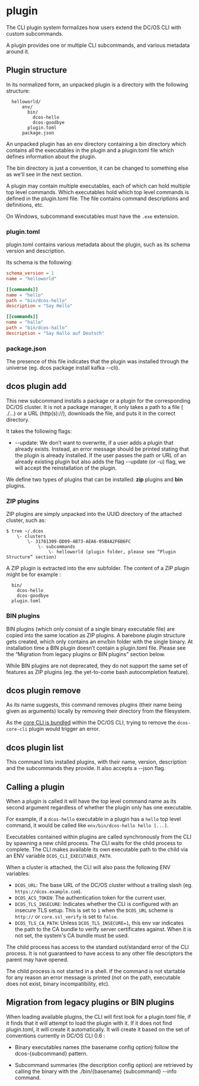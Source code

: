 # plugin

The CLI plugin system formalizes how users extend the DC/OS CLI with custom subcommands.

A plugin provides one or multiple CLI subcommands, and various metadata around it.

## Plugin structure

In its normalized form, an unpacked plugin is a directory with the following structure:

```
  helloworld/
      env/
        bin/
          dcos-hello
          dcos-goodbye
        plugin.toml
      package.json
```

An unpacked plugin has an env directory containing a bin directory which contains all the executables in
the plugin and a plugin.toml file which defines information about the plugin.

The bin directory is just a convention, it can be changed to something else as we'll see in the next section.

A plugin may contain multiple executables, each of which can hold multiple top level commands. Which
executables hold which top level commands is defined in the plugin.toml file. The file contains command
descriptions and definitions, etc.

On Windows, subcommand executables must have the `.exe` extension.

### plugin.toml

plugin.toml contains various metadata about the plugin, such as its schema version and description.

Its schema is the following:

``` toml
schema_version = 1
name = "helloworld"

[[commands]]
name = "hello"
path = "bin/dcos-hello"
description = "Say Hello"

[[commands]]
name = "hallo"
path = "bin/dcos-hallo"
description = "Say Hallo auf Deutsch"
```

### package.json

The presence of this file indicates that the plugin was installed through the universe (eg. dcos package install kafka --cli).

## dcos plugin add

This new subcommand installs a package or a plugin for the corresponding DC/OS cluster. It is not a package manager, it only takes a path to a file ( ./…) or a URL (http(s)://), downloads the file, and puts it in the correct directory.

It takes the following flags:

- --update: We don’t want to overwrite, if a user adds a plugin that already exists. Instead, an error message should be printed stating that the plugin is already installed. If the user passes the path or URL of an already existing plugin but also adds the flag --update (or -u) flag, we will accept the reinstallation of the plugin.

We define two types of plugins that can be installed: **zip** plugins and **bin** plugins.

### ZIP plugins

ZIP plugins are simply unpacked into the UUID directory of the attached cluster, such as:

```
$ tree ~/.dcos
    \- clusters
        \- 31781309-DD09-4B73-AEA6-05B4A2F6B6FC
            \- subcommands
                \- helloworld (plugin folder, please see “Plugin Structure” section)
```

A ZIP plugin is extracted into the env subfolder. The content of a ZIP plugin might be for example :

```
  bin/
    dcos-hello
    dcos-goodbye
  plugin.toml
```

### BIN plugins

BIN plugins (which only consist of a single binary executable file) are copied into the same location as ZIP plugins. A barebone plugin structure gets created, which only contains an env/bin folder with the single binary. At installation time a BIN plugin doesn’t contain a plugin.toml file. Please see the “Migration from legacy plugins or BIN plugins” section below.

While BIN plugins are not deprecated, they do not support the same set of features as ZIP plugins (eg. the yet-to-come bash autocompletion feature).

## dcos plugin remove

As its name suggests, this command removes plugins (their name being given as arguments) locally by removing their directory from the filesystem.

As the [core CLI is bundled](corecli.md) within the DC/OS CLI, trying to remove the `dcos-core-cli` plugin would trigger an error.

## dcos plugin list

This command lists installed plugins, with their name, version, description and the subcommands they provide. It also accepts a --json flag.

## Calling a plugin

When a plugin is called it will have the top level command name as its second argument regardless of whether the plugin only has one executable.

For example, if a `dcos-hello` executable in a plugin has a `hello` top level command, it would be called like `env/bin/dcos-hello hello [...]`.

Executables contained within plugins are called synchronously from the CLI by spawning a new child process. The CLI waits for the child process to complete. The CLI makes available its own executable path to the child via an ENV variable `DCOS_CLI_EXECUTABLE_PATH`.

When a cluster is attached, the CLI will also pass the following ENV variables:

- `DCOS_URL`: The base URL of the DC/OS cluster without a trailing slash (eg. `https://dcos.example.com`).
- `DCOS_ACS_TOKEN`: The authentication token for the current user.
- `DCOS_TLS_INSECURE`: Indicates whether the CLI is configured with an insecure TLS setup. This is set to
                       `1` when the `DCOS_URL` scheme is `http://` or `core.ssl_verify` is set to `false`.
- `DCOS_TLS_CA_PATH`: Unless `DCOS_TLS_INSECURE=1`, this env var indicates the path to the CA bundle to
                      verify server certificates against. When it is not set, the system's CA bundle
                      must be used.

The child process has access to the standard out/standard error of the CLI process. It is not guaranteed to have access to any other file descriptors the parent may have opened.

The child process is not started in a shell. If the command is not startable for any reason an error message is printed (not on the path, executable does not exist, binary incompatibility, etc).

## Migration from legacy plugins or BIN plugins

When loading available plugins, the CLI will first look for a plugin.toml file, if it finds that it will attempt to load the plugin with it. If it does not find plugin.toml, it will create it automatically. It will create it based on the set of conventions currently in DC/OS CLI 0.6 :

- Binary executables names (the basename config option) follow the dcos-{subcommand} pattern.

- Subcommand summaries (the description config option) are retrieved by calling the binary with the ./bin/{basename} {subcommand} --info command.
